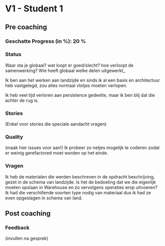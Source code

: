 # V1 - Student 1
## Pre coaching
### Geschatte Progress (in %): 20 %

### Status
Waar sta je globaal? wat loopt er goed/slecht? hoe verloopt de samenwerking? Wie heeft globaal welke delen uitgewerkt_

Ik ben aan het werken aan landzijde en sinds ik al een basis en architectuur heb vastgelegd, 
zou alles normaal vlotjes moeten verlopen.

Ik heb veel tijd verloren aan persistence gedeelte, maar ik ben blij dat die achter de rug is.

### Stories
(Enkel voor stories die speciale aandacht vragen)

### Quality
(maak hier issues voor aan!)
Ik probeer zo netjes mogelijk te coderen zodat er weinig gerefactored moet worden op het einde. 

### Vragen
Ik heb de materialen die werden beschreven in de opdracht beschrijving, gezet in de schema van landzijde. 
Is het de bedoeling dat we die eigenlijk moeten opslaan in Warehouse en zo vervolgens operaties erop uitvoeren?
Ik had die verschillende soorten type nodig van materiaal dus ik had ze even opgeslagen in schema van land. 

## Post coaching
### Feedback
(invullen na gesprek)